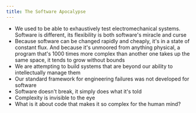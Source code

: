 ```yaml
---
title: The Software Apocalypse
---
```


- We used to be able to exhaustively test electromechanical systems. Software is different, its flexibility is both software's miracle and curse
- Because software can be changed rapidly and cheaply, it's in a state of constant flux. And because it's unmoored from anything physical, a program that's 1000 times more complex than another one takes up the same space, it tends to grow without bounds
- We are attempting to build systems that are beyond our ability to intellectually manage them
- Our standard framework for engineering failures was not developed for software
- Software doesn't break, it simply does what it's told
- Complexity is invisible to the eye
- What is it about code that makes it so complex for the human mind?
